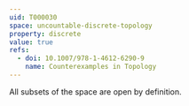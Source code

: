 ```yaml
---
uid: T000030
space: uncountable-discrete-topology
property: discrete
value: true
refs:
  - doi: 10.1007/978-1-4612-6290-9
    name: Counterexamples in Topology
---
```

All subsets of the space are open by definition.
